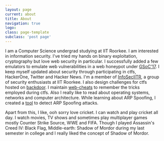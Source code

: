 ```yaml
---
layout: page
current: about
title: About
navigation: true
logo: 
class: page-template
subclass: 'post page'
---
```


I am a Computer Science undergrad studying at IIT Roorkee. I am interested in information security. I've tried my hands on binary exploitation, cryptography but love web security in particular. I successfully added a few emulators to emulate web vulnerabilities in a web honeypot under [GSoC'17](https://github.com/mushorg/tanner/wiki/GSoC-2017-Work-Submission). I keep myself updated about security through participating in ctfs, HackerOne, Twitter and Hacker News. I'm a member of [InfoSecIITR](https://infoseciitr.github.io/), a group of security enthusiasts at IIT Roorkee. I also design challenges for ctfs hosted on [backdoor](https://backdoor.sdslabs.co/users/rnehra01). I maintain [web-cheats](https://github.com/rnehra01/web-cheats) to remember the tricks employed during ctfs. Also I really like to read about operating systems, networks and computer architecture. While learning about ARP Spoofing, I created a [tool](https://github.com/rnehra01/arp-validator) to detect ARP Spoofing attacks.

Apart from this, I like, ooh sorry love cricket. I can watch and play cricket all day. I watch movies, TV shows and sometimes play multiplayer games mostly Counter Strike Source, WWE and FIFA. Though I played Assassin's Creed IV: Black Flag, Middle-earth: Shadow of Mordor during my last semester in college and I really liked the concept of Shadow of Mordor.
